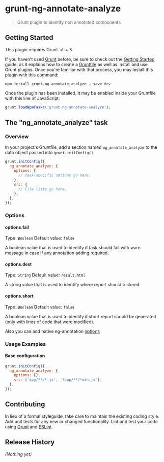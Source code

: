 # grunt-ng-annotate-analyze

> Grunt plugin to identify non annotated components

## Getting Started
This plugin requires Grunt `~0.4.5`

If you haven't used [Grunt](http://gruntjs.com/) before, be sure to check out the [Getting Started](http://gruntjs.com/getting-started) guide, as it explains how to create a [Gruntfile](http://gruntjs.com/sample-gruntfile) as well as install and use Grunt plugins. Once you're familiar with that process, you may install this plugin with this command:

```shell
npm install grunt-ng-annotate-analyze --save-dev
```

Once the plugin has been installed, it may be enabled inside your Gruntfile with this line of JavaScript:

```js
grunt.loadNpmTasks('grunt-ng-annotate-analyze');
```

## The "ng_annotate_analyze" task

### Overview
In your project's Gruntfile, add a section named `ng_annotate_analyze` to the data object passed into `grunt.initConfig()`.

```js
grunt.initConfig({
  ng_annotate_analyze: {
    options: {
      // Task-specific options go here.
    },
    src: {
      // File lists go here.
    },
  },
});
```

### Options

#### options.fail
Type: `Boolean`
Default value: `false`

A boolean value that is used to identify if task should fail with warn message in case if any annotation adding required.

#### options.dest
Type: `String`
Default value: `result.html`

A string value that is used to identify where report should b stored.

#### options.short
Type: `Boolean`
Default value: `false`

A boolean value that is used to identify if short report should be generated (only with lines of code that were modified).


Also you can add native ng-annotation [options](https://github.com/olov/ng-annotate/blob/master/OPTIONS.md)



### Usage Examples

#### Base configuration

```js
grunt.initConfig({
  ng_annotate_analyze: {
    options: {},
    src: ['app/**/*.js', '!app/**/*min.js'],
  },
});
```


## Contributing
In lieu of a formal styleguide, take care to maintain the existing coding style. Add unit tests for any new or changed functionality. Lint and test your code using [Grunt](http://gruntjs.com/) and [ESLint](http://eslint.org/).

## Release History
_(Nothing yet)_
